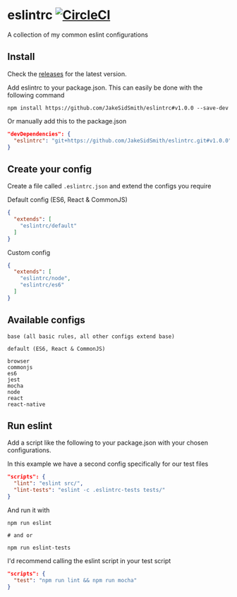 # eslintrc [![CircleCI](https://circleci.com/gh/JakeSidSmith/eslintrc.svg?style=svg)](https://circleci.com/gh/JakeSidSmith/eslintrc)
A collection of my common eslint configurations

## Install

Check the [releases](https://github.com/JakeSidSmith/eslintrc/releases) for the latest version.

Add eslintrc to your package.json. This can easily be done with the following command

```shell
npm install https://github.com/JakeSidSmith/eslintrc#v1.0.0 --save-dev
```

Or manually add this to the package.json

```json
"devDependencies": {
  "eslintrc": "git+https://github.com/JakeSidSmith/eslintrc.git#v1.0.0"
}
```

## Create your config

Create a file called `.eslintrc.json` and extend the configs you require

Default config (ES6, React & CommonJS)

```json
{
  "extends": [
    "eslintrc/default"
  ]
}
```

Custom config

```json
{
  "extends": [
    "eslintrc/node",
    "eslintrc/es6"
  ]
}
```

## Available configs

```
base (all basic rules, all other configs extend base)

default (ES6, React & CommonJS)

browser
commonjs
es6
jest
mocha
node
react
react-native
```

## Run eslint

Add a script like the following to your package.json with your chosen configurations.

In this example we have a second config specifically for our test files

```json
"scripts": {
  "lint": "eslint src/",
  "lint-tests": "eslint -c .eslintrc-tests tests/"
}
```

And run it with

```shell
npm run eslint

# and or

npm run eslint-tests
```

I'd recommend calling the eslint script in your test script

```json
"scripts": {
  "test": "npm run lint && npm run mocha"
}
```
